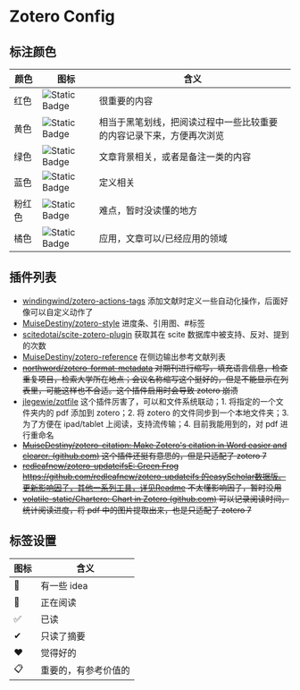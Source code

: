 # Zotero Config

## 标注颜色

| 颜色   | 图标                                                         | 含义                                                         |
| ------ | ------------------------------------------------------------ | ------------------------------------------------------------ |
| 红色   | ![Static Badge](https://img.shields.io/badge/very%20important-red) | 很重要的内容                                                 |
| 黄色   | ![Static Badge](https://img.shields.io/badge/important-yellow) | 相当于黑笔划线，把阅读过程中一些比较重要的内容记录下来，方便再次浏览 |
| 绿色   | ![Static Badge](https://img.shields.io/badge/background-green) | 文章背景相关，或者是备注一类的内容                           |
| 蓝色   | ![Static Badge](https://img.shields.io/badge/definition-blue) | 定义相关                                                     |
| 粉红色 | ![Static Badge](https://img.shields.io/badge/misunderstanding-pink) | 难点，暂时没读懂的地方                                       |
| 橘色   | ![Static Badge](https://img.shields.io/badge/applications-orange) | 应用，文章可以/已经应用的领域                                |

## 插件列表

-   [windingwind/zotero-actions-tags](https://github.com/windingwind/zotero-actions-tags) 添加文献时定义一些自动化操作，后面好像可以自定义动作了
-   [MuiseDestiny/zotero-style](https://github.com/MuiseDestiny/zotero-style) 进度条、引用图、#标签
-   [scitedotai/scite-zotero-plugin](https://github.com/scitedotai/scite-zotero-plugin) 获取其在 scite 数据库中被支持、反对、提到的次数
-   [MuiseDestiny/zotero-reference](https://github.com/MuiseDestiny/zotero-reference) 在侧边输出参考文献列表
-   ~~[northword/zotero-format-metadata](https://github.com/northword/zotero-format-metadata)  对期刊进行缩写，填充语言信息，检查重复项目，检索大学所在地点；会议名称缩写这个挺好的，但是不能显示在列表里，可能这样也不合适。这个插件启用时会导致 zotero 崩溃~~
-   [jlegewie/zotfile](https://github.com/jlegewie/zotfile) 这个插件厉害了，可以和文件系统联动；1. 将指定的一个文件夹内的 pdf 添加到 zotero；2. 将 zotero 的文件同步到一个本地文件夹；3. 为了方便在 ipad/tablet 上阅读，支持流传输；4. 目前我能用到的，对 pdf 进行重命名
-   ~~[MuiseDestiny/zotero-citation: Make Zotero's citation in Word easier and clearer. (github.com)](https://github.com/MuiseDestiny/zotero-citation) 这个插件还挺有意思的，但是只适配了 zotero 7~~
-   ~~[redleafnew/zotero-updateifsE: Green Frog https://github.com/redleafnew/zotero-updateifs 的easyScholar数据版。更新影响因子，其他一系列工具，详见Readme](https://github.com/redleafnew/zotero-updateifsE) 不太懂影响因子，暂时没用~~
-   ~~[volatile-static/Chartero: Chart in Zotero (github.com)](https://github.com/volatile-static/Chartero) 可以记录阅读时间，统计阅读进度，将 pdf 中的图片提取出来，也是只适配了 zotero 7~~

## 标签设置

| 图标 | 含义                 |
| ---- | -------------------- |
| 🌟    | 有一些 idea          |
| 🚩    | 正在阅读             |
| ✅    | 已读                 |
| ✔    | 只读了摘要           |
| ❤️    | 觉得好的             |
| 📋    | 重要的，有参考价值的 |

